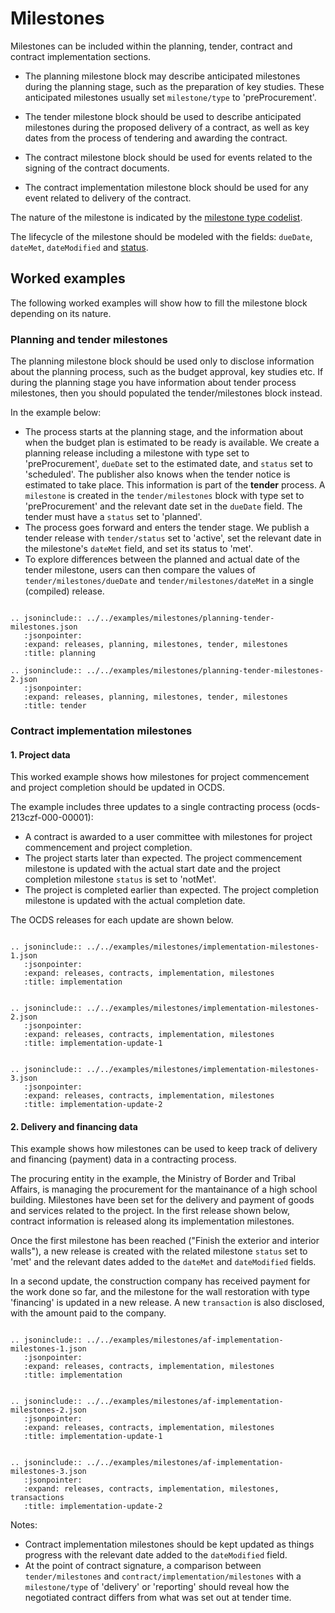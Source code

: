 # Milestones

Milestones can be included within the planning, tender, contract and contract implementation sections. 

* The planning milestone block may describe anticipated milestones during the planning stage, such as the preparation 
of key studies. These anticipated milestones usually set `milestone/type` to 'preProcurement'.

* The tender milestone block should be used to describe anticipated milestones during the proposed delivery 
of a contract, as well as key dates from the process of tendering and awarding the contract.

* The contract milestone block should be used for events related to the signing of the contract documents.

* The contract implementation milestone block should be used for any event related to delivery of the contract.

The nature of the milestone is indicated by the [milestone type codelist](../../../schema/codelists#milestone-type).

The lifecycle of the milestone should be modeled with the fields: `dueDate`, `dateMet`, `dateModified` and [status](../../../schema/codelists/#milestone-status).

## Worked examples

The following worked examples will show how to fill the milestone block depending on its nature.

### Planning and tender milestones

The planning milestone block should be used only to disclose information about the planning process, such as the 
budget approval, key studies etc. If during the planning stage you have information about tender process milestones, then you
should populated the tender/milestones block instead.

In the example below:

* The process starts at the planning stage, and the information about when the budget plan is estimated to be ready 
is available. We create a planning release including a milestone with type set to 'preProcurement', `dueDate` set to the estimated date, and `status` set to 'scheduled'. 
The publisher also knows when the tender notice is estimated to take place. This information is part of the **tender** process.  A `milestone` is created in the `tender/milestones` block with type set to 'preProcurement' and the relevant date set in the `dueDate` field. The tender must have a `status` set to 'planned'.
* The process goes forward and enters the tender stage. We publish a tender release 
with `tender/status` set to 'active',  set the relevant date in the milestone's `dateMet` field, and set its status to 'met'.
* To explore differences between the planned and actual date of the tender milestone, users can then compare the values of `tender/milestones/dueDate` and `tender/milestones/dateMet` in a single (compiled) release.

```eval_rst

.. jsoninclude:: ../../examples/milestones/planning-tender-milestones.json
   :jsonpointer: 
   :expand: releases, planning, milestones, tender, milestones
   :title: planning

.. jsoninclude:: ../../examples/milestones/planning-tender-milestones-2.json
   :jsonpointer: 
   :expand: releases, planning, milestones, tender, milestones
   :title: tender

```

### Contract implementation milestones

#### 1. Project data

This worked example shows how milestones for project commencement and project completion should be updated in OCDS.

The example includes three updates to a single contracting process (ocds-213czf-000-00001):

* A contract is awarded to a user committee with milestones for project commencement and project completion.
* The project starts later than expected. The project commencement milestone is updated with the actual start date and the project completion milestone `status` is set to 'notMet'.
* The project is completed earlier than expected. The project completion milestone is updated with the actual completion date.

The OCDS releases for each update are shown below. 

```eval_rst

.. jsoninclude:: ../../examples/milestones/implementation-milestones-1.json
   :jsonpointer: 
   :expand: releases, contracts, implementation, milestones
   :title: implementation

```

```eval_rst

.. jsoninclude:: ../../examples/milestones/implementation-milestones-2.json
   :jsonpointer: 
   :expand: releases, contracts, implementation, milestones
   :title: implementation-update-1

```

```eval_rst

.. jsoninclude:: ../../examples/milestones/implementation-milestones-3.json
   :jsonpointer: 
   :expand: releases, contracts, implementation, milestones
   :title: implementation-update-2

```

#### 2. Delivery and financing data

This example shows how milestones can be used to keep track of delivery and financing (payment) data in a contracting process.

The procuring entity in the example, the Ministry of Border and Tribal Affairs,
is managing the procurement for the mantainance of a high school building.
Milestones have been set for the delivery and payment of goods and services
related to the project. In the first release shown below, contract information
is released along its implementation milestones.

Once the first milestone has been reached ("Finish the exterior and interior walls"), a new release is created with  the related milestone `status` set to 'met' and the relevant dates added to the `dateMet` and `dateModified` fields.

In a second update, the construction company has received payment for the work done so far, and the milestone for the wall restoration with type 'financing' is updated in a new release. 
A new `transaction` is also disclosed, with the amount paid to the company.

```eval_rst

.. jsoninclude:: ../../examples/milestones/af-implementation-milestones-1.json
   :jsonpointer: 
   :expand: releases, contracts, implementation, milestones
   :title: implementation

```

```eval_rst

.. jsoninclude:: ../../examples/milestones/af-implementation-milestones-2.json
   :jsonpointer: 
   :expand: releases, contracts, implementation, milestones
   :title: implementation-update-1

```

```eval_rst

.. jsoninclude:: ../../examples/milestones/af-implementation-milestones-3.json
   :jsonpointer: 
   :expand: releases, contracts, implementation, milestones, transactions
   :title: implementation-update-2

```

Notes:

* Contract implementation milestones should be kept updated as things progress with the relevant date added to the `dateModified` field.
* At the point of contract signature, a comparison between `tender/milestones` and `contract/implementation/milestones` 
with a `milestone/type` of 'delivery' or 'reporting' should reveal how the negotiated contract differs from what was set out at tender time.
